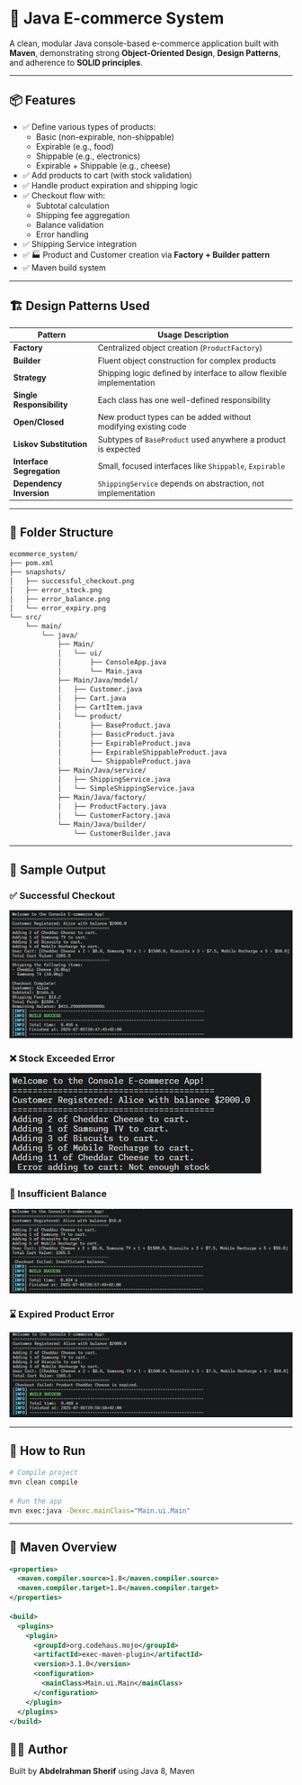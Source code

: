 # 🛒 Java E-commerce System

A clean, modular Java console-based e-commerce application built with **Maven**, demonstrating strong **Object-Oriented Design**, **Design Patterns**, and adherence to **SOLID principles**.

---

## 📦 Features

- ✅ Define various types of products:
  - Basic (non-expirable, non-shippable)
  - Expirable (e.g., food)
  - Shippable (e.g., electronics)
  - Expirable + Shippable (e.g., cheese)
- ✅ Add products to cart (with stock validation)
- ✅ Handle product expiration and shipping logic
- ✅ Checkout flow with:
  - Subtotal calculation
  - Shipping fee aggregation
  - Balance validation
  - Error handling
- ✅ Shipping Service integration
- ✅ 🏭 Product and Customer creation via **Factory + Builder pattern**
- ✅ Maven build system

---

## 🏗️ Design Patterns Used

| Pattern               | Usage Description                                                         |
|----------------------|-----------------------------------------------------------------------------|
| **Factory**           | Centralized object creation (`ProductFactory`)                             |
| **Builder**           | Fluent object construction for complex products                            |
| **Strategy**          | Shipping logic defined by interface to allow flexible implementation       |
| **Single Responsibility** | Each class has one well-defined responsibility                        |
| **Open/Closed**       | New product types can be added without modifying existing code             |
| **Liskov Substitution** | Subtypes of `BaseProduct` used anywhere a product is expected            |
| **Interface Segregation** | Small, focused interfaces like `Shippable`, `Expirable`                |
| **Dependency Inversion** | `ShippingService` depends on abstraction, not implementation            |

---

## 📁 Folder Structure

```
ecommerce_system/
├── pom.xml
├── snapshots/
│   ├── successful_checkout.png
│   ├── error_stock.png
│   ├── error_balance.png
│   └── error_expiry.png
└── src/
    └── main/
        └── java/
            ├── Main/
            │   └── ui/
            │       ├── ConsoleApp.java
            │       └── Main.java
            ├── Main/Java/model/
            │   ├── Customer.java
            │   ├── Cart.java
            │   ├── CartItem.java
            │   └── product/
            │       ├── BaseProduct.java
            │       ├── BasicProduct.java
            │       ├── ExpirableProduct.java
            │       ├── ExpirableShippableProduct.java
            │       └── ShippableProduct.java
            ├── Main/Java/service/
            │   ├── ShippingService.java
            │   └── SimpleShippingService.java
            ├── Main/Java/factory/
            │   ├── ProductFactory.java
            │   └── CustomerFactory.java
            └── Main/Java/builder/
                └── CustomerBuilder.java
```

---

## 📸 Sample Output

### ✅ Successful Checkout
![Successful Checkout](./snapshots/successful_output.png)

### ❌ Stock Exceeded Error
![Stock Error](./snapshots/stock.png)

### 💸 Insufficient Balance
![Balance Error](./snapshots/balance.png)

### ⌛ Expired Product Error
![Expiry Error](./snapshots/expired.png)

---

## 🧪 How to Run

```bash
# Compile project
mvn clean compile

# Run the app
mvn exec:java -Dexec.mainClass="Main.ui.Main"
```

---

## 🔧 Maven Overview

```xml
<properties>
  <maven.compiler.source>1.8</maven.compiler.source>
  <maven.compiler.target>1.8</maven.compiler.target>
</properties>

<build>
  <plugins>
    <plugin>
      <groupId>org.codehaus.mojo</groupId>
      <artifactId>exec-maven-plugin</artifactId>
      <version>3.1.0</version>
      <configuration>
        <mainClass>Main.ui.Main</mainClass>
      </configuration>
    </plugin>
  </plugins>
</build>
```

## 👨‍💻 Author

Built by **Abdelrahman Sherif** using Java 8, Maven
